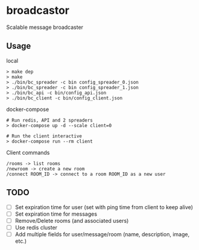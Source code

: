 # broadcastor
Scalable message broadcaster

## Usage
local
```
> make dep
> make
> ./bin/bc_spreader -c bin config_spreader_0.json
> ./bin/bc_spreader -c bin config_spreader_1.json
> ./bin/bc_api -c bin/config_api.json
> ./bin/bc_client -c bin/config_client.json
```

docker-compose
```
# Run redis, API and 2 spreaders
> docker-compose up -d --scale client=0

# Run the client interactive
> docker-compose run --rm client
```

Client commands
```
/rooms -> list rooms
/newroom -> create a new room
/connect ROOM_ID -> connect to a room ROOM_ID as a new user
```

## TODO
- [ ] Set expiration time for user (set with ping time from client to keep alive)
- [ ] Set expiration time for messages
- [ ] Remove/Delete rooms (and associated users)
- [ ] Use redis cluster
- [ ] Add multiple fields for user/message/room (name, description, image, etc.)
